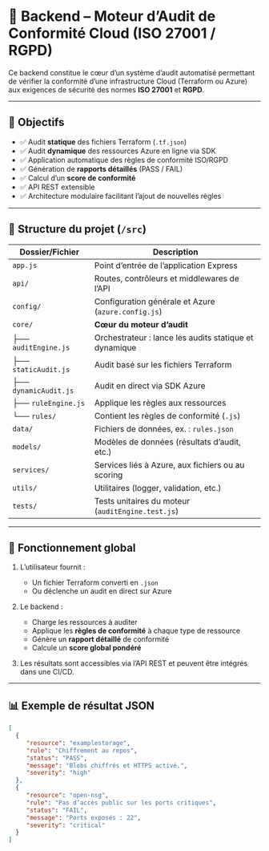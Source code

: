 # 🔐 Backend – Moteur d’Audit de Conformité Cloud (ISO 27001 / RGPD)

Ce backend constitue le cœur d’un système d’audit automatisé permettant de vérifier la conformité d’une infrastructure Cloud (Terraform ou Azure) aux exigences de sécurité des normes **ISO 27001** et **RGPD**.

---

## 🎯 Objectifs

- ✅ Audit **statique** des fichiers Terraform (`.tf.json`)
- ✅ Audit **dynamique** des ressources Azure en ligne via SDK
- ✅ Application automatique des règles de conformité ISO/RGPD
- ✅ Génération de **rapports détaillés** (PASS / FAIL)
- ✅ Calcul d’un **score de conformité**
- ✅ API REST extensible
- ✅ Architecture modulaire facilitant l’ajout de nouvelles règles

---

## 📂 Structure du projet (`/src`)

| Dossier/Fichier               | Description |
|-------------------------------|-------------|
| `app.js`                      | Point d’entrée de l’application Express |
| `api/`                        | Routes, contrôleurs et middlewares de l’API |
| `config/`                     | Configuration générale et Azure (`azure.config.js`) |
| `core/`                       | **Cœur du moteur d’audit** |
| ├── `auditEngine.js`          | Orchestrateur : lance les audits statique et dynamique |
| ├── `staticAudit.js`          | Audit basé sur les fichiers Terraform |
| ├── `dynamicAudit.js`         | Audit en direct via SDK Azure |
| ├── `ruleEngine.js`           | Applique les règles aux ressources |
| └── `rules/`                  | Contient les règles de conformité (`.js`) |
| `data/`                       | Fichiers de données, ex. : `rules.json` |
| `models/`                     | Modèles de données (résultats d’audit, etc.) |
| `services/`                   | Services liés à Azure, aux fichiers ou au scoring |
| `utils/`                      | Utilitaires (logger, validation, etc.) |
| `tests/`                      | Tests unitaires du moteur (`auditEngine.test.js`) |

---

## 🔁 Fonctionnement global

1. L’utilisateur fournit :
    - Un fichier Terraform converti en `.json`
    - Ou déclenche un audit en direct sur Azure

2. Le backend :
    - Charge les ressources à auditer
    - Applique les **règles de conformité** à chaque type de ressource
    - Génère un **rapport détaillé** de conformité
    - Calcule un **score global pondéré**

3. Les résultats sont accessibles via l’API REST et peuvent être intégrés dans une CI/CD.

---

## 📊 Exemple de résultat JSON

```json
[
  {
     "resource": "examplestorage",
     "rule": "Chiffrement au repos",
     "status": "PASS",
     "message": "Blobs chiffrés et HTTPS activé.",
     "severity": "high"
  },
  {
     "resource": "open-nsg",
     "rule": "Pas d’accès public sur les ports critiques",
     "status": "FAIL",
     "message": "Ports exposés : 22",
     "severity": "critical"
  }
]
```

